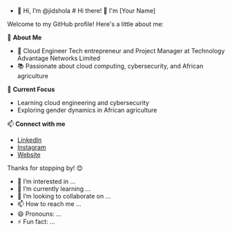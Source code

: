 - 👋 Hi, I’m @jidshola # Hi there! 👋 I'm [Your Name]

Welcome to my GitHub profile! Here's a little about me:

🌟 **About Me**  
- 🏢 Cloud Engineer Tech entrepreneur and Project Manager at Technology Advantage Networks Limited  
- 📚 Passionate about cloud computing, cybersecurity, and African agriculture  

🚀 **Current Focus**  
- Learning cloud engineering and cybersecurity  
- Exploring gender dynamics in African agriculture  

📫 **Connect with me**  
- [LinkedIn](#)  
- [Instagram](#)  
- [Website](#)  

Thanks for stopping by! 😊

- 👀 I’m interested in ...
- 🌱 I’m currently learning ...
- 💞️ I’m looking to collaborate on ...
- 📫 How to reach me ...
- 😄 Pronouns: ...
- ⚡ Fun fact: ...

<!---
jidshola/jidshola is a ✨ special ✨ repository because its `README.md` (this file) appears on your GitHub profile.
You can click the Preview link to take a look at your changes.
--->
